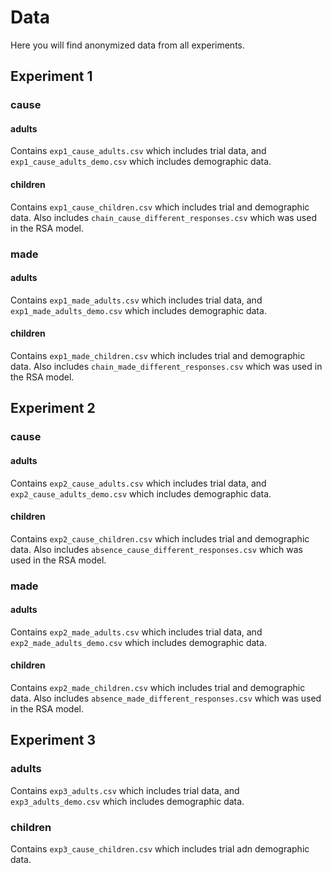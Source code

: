 # Data 

Here you will find anonymized data from all experiments.

## Experiment 1
### cause
#### adults

Contains `exp1_cause_adults.csv` which includes trial data, and `exp1_cause_adults_demo.csv` which includes demographic data. 

#### children

Contains `exp1_cause_children.csv` which includes trial and demographic data. Also includes `chain_cause_different_responses.csv` which was used in the RSA model.

### made
#### adults

Contains `exp1_made_adults.csv` which includes trial data, and `exp1_made_adults_demo.csv` which includes demographic data. 

#### children
 
Contains `exp1_made_children.csv` which includes trial and demographic data. Also includes `chain_made_different_responses.csv` which was used in the RSA model.

## Experiment 2
### cause
#### adults

Contains `exp2_cause_adults.csv` which includes trial data, and `exp2_cause_adults_demo.csv` which includes demographic data. 

#### children

Contains `exp2_cause_children.csv` which includes trial and demographic data. Also includes `absence_cause_different_responses.csv` which was used in the RSA model.

### made
#### adults

Contains `exp2_made_adults.csv` which includes trial data, and `exp2_made_adults_demo.csv` which includes demographic data. 

#### children
 
Contains `exp2_made_children.csv` which includes trial and demographic data. Also includes `absence_made_different_responses.csv` which was used in the RSA model.


## Experiment 3
 
### adults

Contains `exp3_adults.csv` which includes trial data, and `exp3_adults_demo.csv` which includes demographic data. 

### children

Contains `exp3_cause_children.csv` which includes trial adn demographic data.